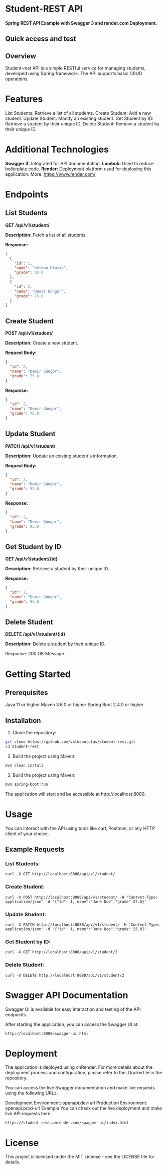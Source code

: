 # Student-REST API
#### Spring REST API Example with Swagger 3 and render.com Deployment.

## Quick access and test

[Student REST API Swagger 3 Documentation]: https://student-rest.onrender.com/swagger-ui/index.html


## Overview
Student-rest API is a simple RESTful service for managing students, developed using Spring framework. The API supports basic CRUD operations.

# Features
List Students: Retrieve a list of all students.
Create Student: Add a new student.
Update Student: Modify an existing student.
Get Student by ID: Retrieve a student by their unique ID.
Delete Student: Remove a student by their unique ID.

# Additional Technologies
**Swagger 3:** Integrated for API documentation.
**Lombok:** Used to reduce boilerplate code.
**Render:** Deployment platform used for deploying this application. More: https://www.render.com/

# Endpoints
## List Students
**GET /api/v1/student/**

**Description:** Fetch a list of all students.

**Response:**

```json GET students API
[
  {
    "id": 1,
    "name": "Volkan Ulutas",
    "grade": 55.0
  },
  {
    "id": 2,
    "name": "Demir Güngör",
    "grade": 75.0
  }
]
```
## Create Student
**POST /api/v1/student/**

**Description:** Create a new student.

**Request Body:**

```json POST Student Create API Request.
{
  "id": 2,
  "name": "Demir Güngör",
  "grade": 75.0
}
```

**Response:**
```json POST Student Create API Response.
{
  "id": 2,
  "name": "Demir Güngör",
  "grade": 75.0
}
```
## Update Student
**PATCH /api/v1/student/**

**Description:** Update an existing student's information.

**Request Body:**
```json PATCH Student Update API Request.
{
  "id": 2,
  "name": "Demir Güngör",
  "grade": 95.0
}
```

**Response:**
```json PATCH Student Update API Response.
{
  "id": 2,
  "name": "Demir Güngör",
  "grade": 95.0
}
```

## Get Student by ID
**GET /api/v1/student/{id}**

**Description:** Retrieve a student by their unique ID.

**Response:**
```json GET Student by id API Response.
{
  "id": 2,
  "name": "Demir Güngör",
  "grade": 95.0
}
```

## Delete Student
**DELETE /api/v1/student/{id}**

**Description:** Delete a student by their unique ID.

Response:
200 OK Message.

# Getting Started
## Prerequisites
Java 11 or higher
Maven 3.6.0 or higher
Spring Boot 2.4.0 or higher

## Installation
1. Clone the repository:
```sh
git clone https://github.com/volkanulutas/student-rest.git
cd student-rest
```

2. Build the project using Maven:

```sh
mvn clean install
```

3. Build the project using Maven:

```sh
mvn spring-boot:run
```

The application will start and be accessible at http://localhost:8080.


# Usage
You can interact with the API using tools like curl, Postman, or any HTTP client of your choice.

## Example Requests
### List Students:

```curl
curl -X GET http://localhost:8080/api/v1/student/
```

### Create Student:
```curl
curl -X POST http://localhost:8080/api/v1/student/ -H "Content-Type: application/json" -d '{"id": 1, name":"Jane Doe","grade":22.0}'
```
### Update Student:
```curl
curl -X PATCH http://localhost:8080/api/v1/student/ -H "Content-Type: application/json" -d '{"id": 1, name":"Jane Doe","grade":25.0}'
```

### Get Student by ID:

```curl
curl -X GET http://localhost:8080/api/v1/student/2
```

### Delete Student:

```curl
curl -X DELETE http://localhost:8080/api/v1/student/2
```

# Swagger API Documentation
Swagger UI is available for easy interaction and testing of the API endpoints.

After starting the application, you can access the Swagger UI at:

```curl
http://localhost:8080/swagger-ui.html
```

# Deployment
The application is deployed using onRender. For more details about the deployment process and configuration, please refer to the .Dockerfile in the repository.

You can access the live Swagger documentation and make live requests using the following URLs:

Development Environment: openapi.dev-url
Production Environment: openapi.prod-url
Example
You can check out the live deployment and make live API requests here:
```curl
https://student-rest.onrender.com/swagger-ui/index.html
```

# License
This project is licensed under the MIT License - see the LICENSE file for details.
